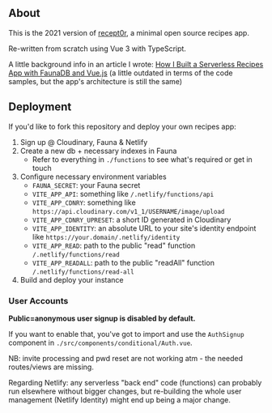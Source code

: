## About

This is the 2021 version of [recept0r](https://github.com/ttntm/recept0r/), a minimal open source recipes app.

Re-written from scratch using Vue 3 with TypeScript.

A little background info in an article I wrote: [How I Built a Serverless Recipes App with FaunaDB and Vue.js](https://ttntm.me/blog/serverless-recipes-app-faunadb-vuejs/) (a little outdated in terms of the code samples, but the app's architecture is still the same)

## Deployment

If you'd like to fork this repository and deploy your own recipes app:

1. Sign up @ Cloudinary, Fauna & Netlify
2. Create a new db + necessary indexes in Fauna
    - Refer to everything in `./functions` to see what's required or get in touch
3. Configure necessary environment variables
    - `FAUNA_SECRET`: your Fauna secret
    - `VITE_APP_API`: something like `/.netlify/functions/api`
    - `VITE_APP_CDNRY`: something like `https://api.cloudinary.com/v1_1/USERNAME/image/upload`
    - `VITE_APP_CDNRY_UPRESET`: a short ID generated in Cloudinary
    - `VITE_APP_IDENTITY`: an absolute URL to your site's identity endpoint like `https://your.domain/.netlify/identity`
    - `VITE_APP_READ`: path to the public "read" function `/.netlify/functions/read`
    - `VITE_APP_READALL`: path to the public "readAll" function `/.netlify/functions/read-all`
4. Build and deploy your instance

### User Accounts

**Public=anonymous user signup is disabled by default.**

If you want to enable that, you've got to import and use the `AuthSignup` component in `./src/components/conditional/Auth.vue`.

NB: invite processing and pwd reset are not working atm - the needed routes/views are missing.

Regarding Netlify: any serverless "back end" code (functions) can probably run elsewhere without bigger changes, but re-building the whole user management (Netlify Identity) might end up being a major change.